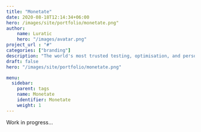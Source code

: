 ```yaml
---
title: "Monetate"
date: 2020-08-18T12:14:34+06:00
hero: /images/site/portfolio/monetate.png"
author:
    name: Luratic
    hero: "/images/avatar.png"
project_url : "#"
categories: ["branding"]
description: "The world's most trusted testing, optimisation, and personalisation platform. Built for marketers. Real-time data. Increase lifetime value. Easy-to-use interface. Individualised messaging. Make inform"
draft: false
hero: "/images/site/portfolio/monetate.png"

menu:
  sidebar:
    parent: tags
    name: Monetate
    identifier: Monetate
    weight: 1
---
```


Work in progress...